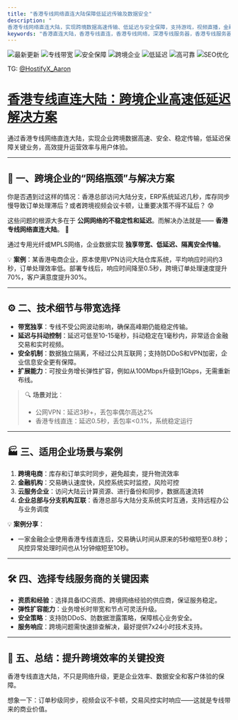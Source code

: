 ```yaml
---
title: "香港专线网络直连大陆保障低延迟传输及数据安全"
description: "
香港专线网络直连大陆，实现跨境数据高速传输、低延迟与安全保障，支持游戏，视频直播，金融交易稳定与效率。"
keywords: "香港直连大陆，香港专线直连，香港专线网络，深港专线服务器，香港专线服务器"
---
```


![最新更新](https://img.shields.io/badge/更新-2025--10--04-blue)
![专线带宽](https://img.shields.io/badge/带宽-专线高速-green)
![安全保障](https://img.shields.io/badge/安全-防DDoS-blueviolet)
![跨境企业](https://img.shields.io/badge/适用企业-跨境业务-orange)
![低延迟](https://img.shields.io/badge/延迟-低于15ms-brightgreen)
![高可靠](https://img.shields.io/badge/可靠性-99.99%25-green)
![SEO优化](https://img.shields.io/badge/SEO-优化成功-lightblue)

TG: [@HostifyX_Aaron](https://t.me/HostifyX_Aaron)
# [香港专线直连大陆：跨境企业高速低延迟解决方案](https://www.hostifyx.com/zh/hk-iepl/)


 通过香港专线网络直连大陆，实现企业跨境数据高速、安全、稳定传输，低延迟保障关键业务，高效提升运营效率与用户体验。  

---


## 🏢 一、跨境企业的“网络瓶颈”与解决方案
你是否遇到过这样的情况：香港总部访问大陆分支，ERP系统延迟几秒，库存同步慢导致订单处理滞后？或者跨境视频会议卡顿，让重要决策不得不延后？ 😰  

这些问题的根源大多在于 **公网网络的不稳定性和延迟**。而解决办法就是—— **香港专线网络直连大陆**。 🚀  

通过专用光纤或MPLS网络，企业数据实现 **独享带宽、低延迟、隔离安全传输**。  

💡 **案例**：某香港电商企业，原本使用VPN访问大陆仓库系统，平均响应时间约3秒，订单处理效率低。部署专线后，响应时间降至0.5秒，跨境订单处理速度提升70%，客户满意度提升30%。  

---

## ⚙️ 二、技术细节与带宽选择
- **带宽独享**：专线不受公网波动影响，确保高峰期仍能稳定传输。  
- **延迟与抖动控制**：延迟可低至10-15毫秒，抖动稳定在1毫秒内，非常适合金融交易和实时视频。  
- **安全机制**：数据独立隔离，不经过公共互联网；支持防DDoS和VPN加密，企业信息安全更有保障。  
- **扩展能力**：可按业务增长弹性扩容，例如从100Mbps升级到1Gbps，无需重新布线。  

> 🔍 **场景对比**：  
> - 公网VPN：延迟3秒+，丢包率偶尔高达2%  
> - 香港专线直连：延迟0.5秒，丢包率<0.1%，系统稳定运行  

---

## 🏭 三、适用企业场景与案例
1. **跨境电商**：库存和订单实时同步，避免超卖，提升物流效率  
2. **金融机构**：交易确认速度快，风控系统实时监控，风险可控  
3. **云服务企业**：访问大陆云计算资源、进行备份和同步，数据高速流转  
4. **企业总部与分支机构互联**：香港总部与大陆分支系统实时互通，支持远程办公与业务调度  

💡 **案例分享**：  
- 一家金融企业使用香港专线直连后，交易确认时间从原来的5秒缩短至0.8秒；风控异常处理时间也从1分钟缩短至10秒。  

---

## 🛠️ 四、选择专线服务商的关键因素
- **资质和经验**：选择具备IDC资质、跨境网络经验的供应商，保证服务稳定。  
- **弹性扩容能力**：业务增长时带宽和节点可灵活升级。  
- **安全策略**：支持防DDoS、防数据泄露策略，保障核心业务安全。  
- **服务响应**：跨境问题需快速排查解决，最好提供7x24小时技术支持。  

---

## 🎯 五、总结：提升跨境效率的关键投资
香港专线直连大陆，不只是网络升级，更是企业效率、数据安全和客户体验的保障。  

想象一下：订单秒级同步，视频会议不卡顿，交易风控实时响应——这就是专线带来的商业价值。  


